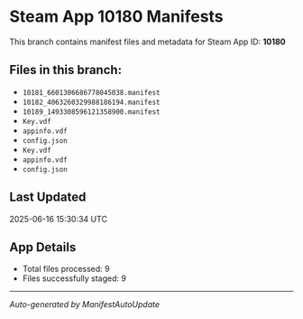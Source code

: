 # Steam App 10180 Manifests

This branch contains manifest files and metadata for Steam App ID: **10180**

## Files in this branch:
- `10181_6601306686778045038.manifest`
- `10182_4063260329988186194.manifest`
- `10189_1493308596121358900.manifest`
- `Key.vdf`
- `appinfo.vdf`
- `config.json`
- `Key.vdf`
- `appinfo.vdf`
- `config.json`

## Last Updated
2025-06-16 15:30:34 UTC

## App Details
- Total files processed: 9
- Files successfully staged: 9

---
*Auto-generated by ManifestAutoUpdate*
